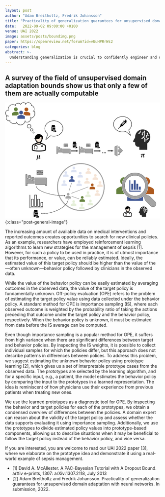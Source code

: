 ```yaml
---
layout: post
author: "Adam Breitholtz, Fredrik Johansson"
title: "Practicality of generalization guarantees for unsupervised domain adaptation with neural networks"
date:   2022-09-02 09:00:00 +0100
venue: UAI 2022
image: assets/posts/boundimg.png
paper: https://openreview.net/forum?id=vUuHPRrWs2
categories: blog
abstract: >-
  Understanding generalization is crucial to confidently engineer and deploy machine learning models, especially when deployment implies a shift in the data domain. For such domain adaptation problems, we seek generalization bounds which are tractably computable and tight. If these desiderata can be reached, the bounds can serve as guarantees for adequate performance in deployment. However, in applications where deep neural networks are the models of choice, deriving results which fulfill these remains an unresolved challenge; most existing bounds are either vacuous or has non-estimable terms, even in favorable conditions. In this work, we evaluate existing bounds from the literature with potential to satisfy our desiderata on domain adaptation image classification tasks, where deep neural networks are preferred. We find that all bounds are vacuous and that sample generalization terms account for much of the observed looseness, especially when these terms interact with measures of domain shift. To overcome this and arrive at the tightest possible results, we combine each bound with recent data-dependent PAC-Bayes analysis, greatly improving the guarantees. We find that, when domain overlap can be assumed, a simple importance weighting extension of previous work provides the tightest estimable bound. Finally, we study which terms dominate the bounds and identify possible directions for further improvement.
---
```


## A survey of the field of unsupervised domain adaptation bounds show us that only a few of them are actually computable

![Policy evaluation with prototypes](/assets/posts/cbope.png){:class="post-general-image"}

The increasing amount of available data on medical interventions and reported outcomes creates opportunities to search for new clinical policies. As an example, researchers have employed reinforcement learning algorithms to learn new strategies for the management of sepsis [1]. However, for such a policy to be used in practice, it is of utmost importance that its performance, or value, can be reliably estimated. Ideally, the estimated value of this target policy should be higher than the value of the—often unknown—behavior policy followed by clinicians in the observed data.

While the value of the behavior policy can be easily estimated by averaging outcomes in the observed data, the value of the target policy is fundamentally unknown. Off-policy evaluation (OPE) refers to the problem of estimating the target policy value using data collected under the behavior policy. A standard method for OPE is importance sampling (IS), where each observed outcome is weighted by the probability ratio of taking the actions preceding that outcome under the target policy and the behavior policy, respectively. When the behavior policy is unknown, it must be estimated from data before the IS average can be computed.

Even though importance sampling is a popular method for OPE, it suffers from high variance when there are significant differences between target and behavior policies. By inspecting the IS weights, it is possible to collect individual samples for which the policies differ, but this approach does not describe patterns in differences between polices. To address this problem, we suggest estimating the unknown behavior policy using prototype learning [2], which gives us a set of interpretable prototype cases from the observed data. The prototypes are selected by the learning algorithm, and for a specific input, e.g., a patient, the model estimates the behavior policy by comparing the input to the prototypes in a learned representation. The idea is reminiscent of how physicians use their experience from previous patients when treating new ones.

We use the learned prototypes as a diagnostic tool for OPE. By inspecting the behavior and target policies for each of the prototypes, we obtain a condensed overview of differences between the policies. A domain expert can reason about the validity of the target policy and assess whether the data supports evaluating it using importance sampling. Additionally, we use the prototypes to divide estimated policy values into prototype-based components, allowing us to describe situations when it may be beneficial to follow the target policy instead of the behavior policy, and vice versa.

If you are interested, you are welcome to read our UAI 2022 paper [3], where we elaborate on the prototype idea and demonstrate it using a real-world example of sepsis management.

* [1] David A. McAllester. A PAC-Bayesian Tutorial with A Dropout Bound. arXiv e-prints, 1307:
arXiv:1307.2118, July 2013
* [2] Adam Breitholtz and Fredrik Johansson. Practicality of generalization guarantees for unsupervised
domain adaptation with neural networks. In submission, 2022.
